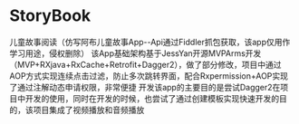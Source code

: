 # StoryBook
儿童故事阅读（仿写阿布儿童故事App--Api通过Fiddler抓包获取，该app仅用作学习用途，侵权删除）
该App基础架构基于JessYan开源MVPArms开发（MVP+RXjava+RxCache+Retrofit+Dagger2），做了部分修改，项目中通过AOP方式实现连续点击过滤，防止多次跳转界面，配合Rxpermission+AOP实现了通过注解动态申请权限，非常便捷
开发该app的主要目的是尝试Dagger2在项目中开发的使用，同时在开发的时候，也尝试了通过创建模板实现快速开发的目的，该项目集成了视频播放和音频播放
